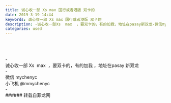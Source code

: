 ```yaml
---
title: 诚心收一部 Xs max 国行或者港版 双卡的
date: 2019-3-19 14:44
keywords: 诚心收一部 Xs max 国行或者港版 双卡的
description: -诚心收一部Xs  max  ，要双卡的，有的加我，地址在pasay新双龙-微信mychenyc小飞机@mmychenyc-
categories: used
---
```

<td class="t_f" id="postmessage_3257718">

<br/>
<br/>
<br/>
-<br/>
诚心收一部 Xs  max  ，要双卡的，有的加我 ，地址在pasay 新双龙<br/>
-<br/>
微信 mychenyc <br/>
小飞机 @mmychenyc <br/>
-<br/>
</td>
###### 转载自菲龙网